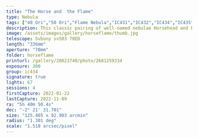 ```yaml
---
title: "The Horse and  the Flame"
type: Nebula
tags: ["48 Ori","50 Ori","Flame Nebula","IC431","IC432","IC434","IC435","NGC2023","NGC2024","Orion B","The star Alnitak (ζ Ori)","The star σ Ori"]
description: This classic pairing of well-named nebulae Horsehead and Flame is one of my favorite regions in the night sky. It has a bit of everything, from a brilliantly shining star to bright tongues of heat blazing from the Flame Nebula, to the horse head's shadow casting a silhouette on billowing intergalactic dust. I'll keep improving my technique for this target!
image: /assets/images/gallery/horseflame/thumb.jpg
telescope: Svbony sv503 70ED
length: "336mm"
aperture: "70mm"
folder: horseflame
printurl: /gallery/20023740/photo/2681259334
exposure: 300 
group: ic434
signature: true
lights: 67
sessions: 4
firstCapture: 2022-01-22 
lastCapture: 2022-11-09
ra: "5h 40m 50.4s"
dec: "-2° 21' 31.701"
size: "125.465 x 92.903 arcmin"
radius: "1.301 deg"
scale: "1.518 arcsec/pixel"
---
```

